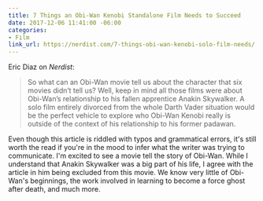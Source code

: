 ```yaml
---
title: 7 Things an Obi-Wan Kenobi Standalone Film Needs to Succeed
date: 2017-12-06 11:41:00 -06:00
categories:
- Film
link_url: https://nerdist.com/7-things-obi-wan-kenobi-solo-film-needs/
---
```


Eric Diaz on *Nerdist*:

> So what can an Obi-Wan movie tell us about the character that six movies didn’t tell us? Well, keep in mind all those films were about Obi-Wan’s relationship to his fallen apprentice Anakin Skywalker. A solo film entirely divorced from the whole Darth Vader situation would be the perfect vehicle to explore who Obi-Wan Kenobi really is outside of the context of his relationship to his former padawan.

Even though this article is riddled with typos and grammatical errors, it's still worth the read if you're in the mood to infer what the writer was trying to communicate. I'm excited to see a movie tell the story of Obi-Wan. While I understand that Anakin Skywalker was a big part of his life, I agree with the article in him being excluded from this movie. We know very little of Obi-Wan's beginnings, the work involved in learning to become a force ghost after death, and much more.
